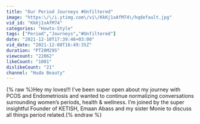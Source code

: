```yaml
---
title: "Our Period Journeys #Unfiltered"
image: "https:\/\/i.ytimg.com\/vi\/KkKj1xAfM74\/hqdefault.jpg"
vid_id: "KkKj1xAfM74"
categories: "Howto-Style"
tags: ["Period","Journeys","#Unfiltered"]
date: "2021-12-10T17:39:46+03:00"
vid_date: "2021-12-08T16:49:35Z"
duration: "PT20M29S"
viewcount: "22062"
likeCount: "1001"
dislikeCount: "21"
channel: "Huda Beauty"
---
```

{% raw %}Hey my loves!!! I’ve been super open about my journey with PCOS and Endometriosis and wanted to continue normalizing conversations surrounding women’s periods, health &amp; wellness. I’m joined by the super insightful Founder of KETISH, Emaan Abass and my sister Monie to discuss all things period related.{% endraw %}
